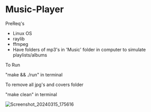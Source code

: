 # Music-Player

PreReq's
- Linux OS
- raylib 
- ffmpeg 
- Have folders of mp3's in 'Music' folder in computer to simulate playlists/albums

To Run

"make && ./run" in terminal

To remove all jpg's and covers folder

"make clean" in terminal 

![Screenshot_20240315_175616](https://github.com/Bubbq/Music-Player/assets/122418017/c799c4ad-82da-4f27-9f0c-e3e9748d14d8)

